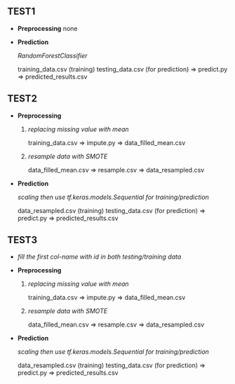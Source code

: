 ## TEST1
- **Preprocessing**
    none
        
- **Prediction**

    *RandomForestClassifier*
    
    training_data.csv (training)
    testing_data.csv (for prediction)
    ⇒ predict.py ⇒ predicted_results.csv
## TEST2
- **Preprocessing**
    1. *replacing missing value with mean*
        
        training_data.csv ⇒ impute.py ⇒ data_filled_mean.csv
        
    2. *resample data with SMOTE*
        
        data_filled_mean.csv ⇒ resample.csv ⇒ data_resampled.csv
        
- **Prediction**
    
    *scaling then use tf.keras.models.Sequential for training/prediction*
    
    data_resampled.csv (training)
    testing_data.csv (for prediction)
    ⇒ predict.py ⇒ predicted_results.csv
## TEST3

-    *fill the first col-name with id in both testing/training data*

- **Preprocessing**
    1. *replacing missing value with mean*
        
        training_data.csv ⇒ impute.py ⇒ data_filled_mean.csv
        
    2. *resample data with SMOTE*
        
        data_filled_mean.csv ⇒ resample.csv ⇒ data_resampled.csv
        
- **Prediction**
    
    *scaling then use tf.keras.models.Sequential for training/prediction*
    
    data_resampled.csv (training)
    testing_data.csv (for prediction)
    ⇒ predict.py ⇒ predicted_results.csv
